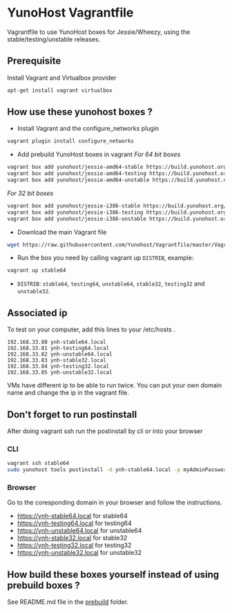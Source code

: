 # YunoHost Vagrantfile

Vagrantfile to use YunoHost boxes for Jessie/Wheezy, using the
stable/testing/unstable releases.

## Prerequisite

Install Vagrant and Virtualbox provider

```bash
apt-get install vagrant virtualbox
```

## How use these yunohost boxes ?

- Install Vagrant and the configure_networks plugin
```bash
vagrant plugin install configure_networks
```

- Add prebuild YunoHost boxes in vagrant
*For 64 bit boxes*
```bash
vagrant box add yunohost/jessie-amd64-stable https://build.yunohost.org/yunohost-jessie-amd64-stable.box
vagrant box add yunohost/jessie-amd64-testing https://build.yunohost.org/yunohost-jessie-amd64-testing.box
vagrant box add yunohost/jessie-amd64-unstable https://build.yunohost.org/yunohost-jessie-amd64-unstable.box
```
*For 32 bit boxes*
```bash
vagrant box add yunohost/jessie-i386-stable https://build.yunohost.org/yunohost-jessie-i386-stable.box
vagrant box add yunohost/jessie-i386-testing https://build.yunohost.org/yunohost-jessie-i386-testing.box
vagrant box add yunohost/jessie-i386-unstable https://build.yunohost.org/yunohost-jessie-i386-unstable.box
```

- Download the main Vagrant file
```bash
wget https://raw.githubusercontent.com/Yunohost/Vagrantfile/master/Vagrantfile
```

- Run the box you need by calling vagrant up `DISTRIB`, example:
```bash
vagrant up stable64
```

- `DISTRIB`: `stable64`, `testing64`, `unstable64`, `stable32`, `testing32` and `unstable32`.


## Associated ip

To test on your computer, add this lines to your /etc/hosts .
```
192.168.33.80 ynh-stable64.local
192.168.33.81 ynh-testing64.local
192.168.33.82 ynh-unstable64.local
192.168.33.83 ynh-stable32.local
192.168.33.84 ynh-testing32.local
192.168.33.85 ynh-unstable32.local
```

VMs have different ip to be able to run twice.
You can put your own domain name and change the ip in the vagrant file.

## Don't forget to run postinstall

After doing vagrant ssh run the postinstall by cli or into your browser

### CLI
```bash
vagrant ssh stable64
sudo yunohost tools postinstall -d ynh-stable64.local -p myAdminPassword
```

### Browser
Go to the coresponding domain in your browser and follow the instructions.

- https://ynh-stable64.local for stable64
- https://ynh-testing64.local for testing64
- https://ynh-unstable64.local for unstable64
- https://ynh-stable32.local for stable32
- https://ynh-testing32.local for testing32
- https://ynh-unstable32.local for unstable32

## How build these boxes yourself instead of using prebuild boxes ?

See README.md file in the [prebuild](prebuild/) folder.

